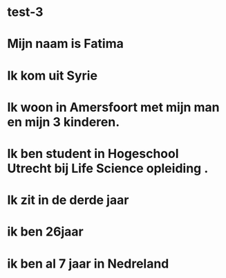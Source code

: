 # test-3
# Mijn naam is Fatima
# Ik kom uit Syrie
# Ik woon in Amersfoort met mijn man en mijn 3 kinderen.
# Ik ben student in Hogeschool Utrecht bij Life Science opleiding .
# Ik zit in de derde jaar
# ik ben 26jaar
# ik ben al 7 jaar in Nedreland 

